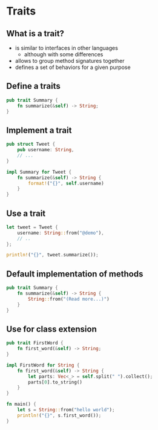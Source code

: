 # Traits

## What is a trait?
- is similar to interfaces in other languages
    - although with some differences
- allows to group method signatures together 
- defines a set of behaviors for a given purpose

## Define a traits
```rust
pub trait Summary {
    fn summarize(&self) -> String;
}
```

## Implement a trait
```rust
pub struct Tweet {
    pub username: String,
    // ...
}

impl Summary for Tweet {
    fn summarize(&self) -> String {
        format!("{}", self.username)
    }
}
```

## Use a trait
```rust
let tweet = Tweet {
    username: String::from("@demo"),
    // ..
};

println!("{}", tweet.summarize());
```

## Default implementation of methods
```rust
pub trait Summary {
    fn summarize(&self) -> String {
        String::from("(Read more...)")
    }
}
```

## Use for class extension
```rust
pub trait FirstWord {
    fn first_word(&self) -> String;
}

impl FirstWord for String {
    fn first_word(&self) -> String {
        let parts: Vec<_> = self.split(" ").collect();
        parts[0].to_string()
    }
}

fn main() {
    let s = String::from("hello world");
    println!("{}", s.first_word());
}

```